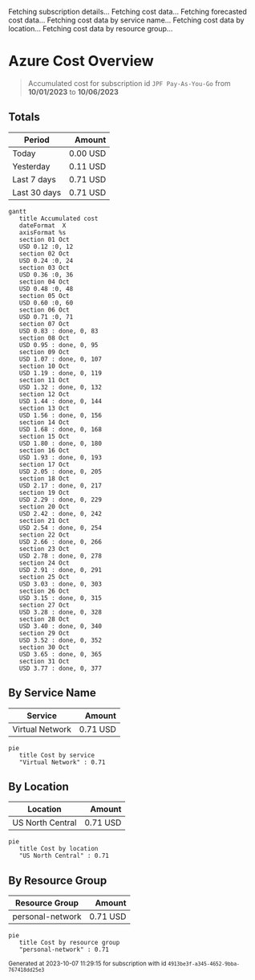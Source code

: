 Fetching subscription details...
Fetching cost data...
Fetching forecasted cost data...
Fetching cost data by service name...
Fetching cost data by location...
Fetching cost data by resource group...
# Azure Cost Overview

> Accumulated cost for subscription id `JPF Pay-As-You-Go` from **10/01/2023** to **10/06/2023**

## Totals

|Period|Amount|
|---|---:|
|Today|0.00 USD|
|Yesterday|0.11 USD|
|Last 7 days|0.71 USD|
|Last 30 days|0.71 USD|

```mermaid
gantt
   title Accumulated cost
   dateFormat  X
   axisFormat %s
   section 01 Oct
   USD 0.12 :0, 12
   section 02 Oct
   USD 0.24 :0, 24
   section 03 Oct
   USD 0.36 :0, 36
   section 04 Oct
   USD 0.48 :0, 48
   section 05 Oct
   USD 0.60 :0, 60
   section 06 Oct
   USD 0.71 :0, 71
   section 07 Oct
   USD 0.83 : done, 0, 83
   section 08 Oct
   USD 0.95 : done, 0, 95
   section 09 Oct
   USD 1.07 : done, 0, 107
   section 10 Oct
   USD 1.19 : done, 0, 119
   section 11 Oct
   USD 1.32 : done, 0, 132
   section 12 Oct
   USD 1.44 : done, 0, 144
   section 13 Oct
   USD 1.56 : done, 0, 156
   section 14 Oct
   USD 1.68 : done, 0, 168
   section 15 Oct
   USD 1.80 : done, 0, 180
   section 16 Oct
   USD 1.93 : done, 0, 193
   section 17 Oct
   USD 2.05 : done, 0, 205
   section 18 Oct
   USD 2.17 : done, 0, 217
   section 19 Oct
   USD 2.29 : done, 0, 229
   section 20 Oct
   USD 2.42 : done, 0, 242
   section 21 Oct
   USD 2.54 : done, 0, 254
   section 22 Oct
   USD 2.66 : done, 0, 266
   section 23 Oct
   USD 2.78 : done, 0, 278
   section 24 Oct
   USD 2.91 : done, 0, 291
   section 25 Oct
   USD 3.03 : done, 0, 303
   section 26 Oct
   USD 3.15 : done, 0, 315
   section 27 Oct
   USD 3.28 : done, 0, 328
   section 28 Oct
   USD 3.40 : done, 0, 340
   section 29 Oct
   USD 3.52 : done, 0, 352
   section 30 Oct
   USD 3.65 : done, 0, 365
   section 31 Oct
   USD 3.77 : done, 0, 377
```

## By Service Name

|Service|Amount|
|---|---:|
|Virtual Network|0.71 USD|

```mermaid
pie
   title Cost by service
   "Virtual Network" : 0.71
```

## By Location

|Location|Amount|
|---|---:|
|US North Central|0.71 USD|

```mermaid
pie
   title Cost by location
   "US North Central" : 0.71
```

## By Resource Group

|Resource Group|Amount|
|---|---:|
|personal-network|0.71 USD|

```mermaid
pie
   title Cost by resource group
   "personal-network" : 0.71
```

<sup>Generated at 2023-10-07 11:29:15 for subscription with id `4913be3f-a345-4652-9bba-767418dd25e3`</sup>
